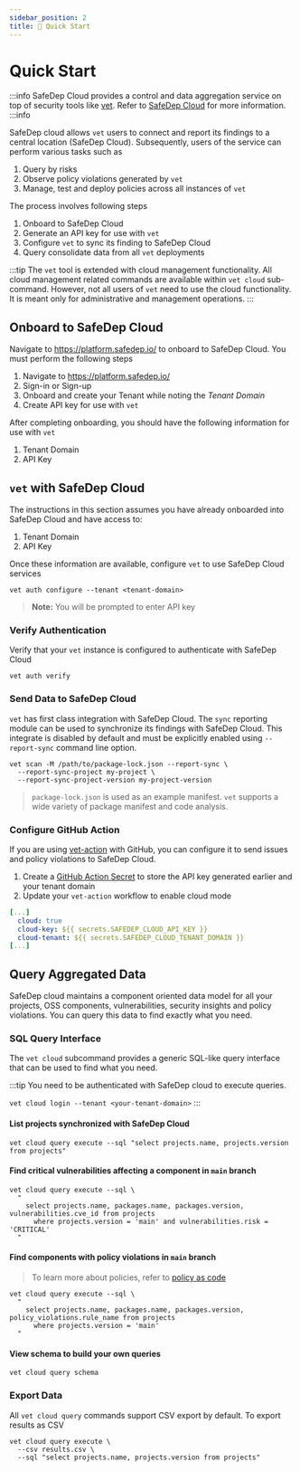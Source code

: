 ```yaml
---
sidebar_position: 2
title: 🚀 Quick Start
---
```


# Quick Start

:::info
SafeDep Cloud provides a control and data aggregation service on top of security tools like [vet](https://github.com/safedep/vet). Refer to [SafeDep Cloud](./index.md) for more information.
:::info

SafeDep cloud allows `vet` users to connect and report its findings to a central location (SafeDep Cloud). Subsequently, users of the service can perform various tasks such as

1. Query by risks
2. Observe policy violations generated by `vet`
3. Manage, test and deploy policies across all instances of `vet`

The process involves following steps

1. Onboard to SafeDep Cloud
2. Generate an API key for use with `vet`
3. Configure `vet` to sync its finding to SafeDep Cloud
4. Query consolidate data from all `vet` deployments

:::tip
The `vet` tool is extended with cloud management functionality. All cloud management related commands are available within `vet cloud` sub-command. However, not all users of `vet` need to use the cloud functionality. It is meant only for administrative and management operations.
:::

## Onboard to SafeDep Cloud

Navigate to https://platform.safedep.io/ to onboard to SafeDep Cloud. You must perform the following steps

1. Navigate to https://platform.safedep.io/
2. Sign-in or Sign-up
3. Onboard and create your Tenant while noting the *Tenant Domain*
4. Create API key for use with `vet`

After completing onboarding, you should have the following information for use with `vet`

1. Tenant Domain
2. API Key

## `vet` with SafeDep Cloud

The instructions in this section assumes you have already onboarded into SafeDep Cloud and have access to:

1. Tenant Domain
2. API Key

Once these information are available, configure `vet` to use SafeDep Cloud services

```shell
vet auth configure --tenant <tenant-domain>
```

> **Note:** You will be prompted to enter API key

### Verify Authentication

Verify that your `vet` instance is configured to authenticate with SafeDep Cloud

```shell
vet auth verify
```

### Send Data to SafeDep Cloud

`vet` has first class integration with SafeDep Cloud. The `sync` reporting module can be used to synchronize its findings with SafeDep Cloud. This integrate is disabled by default and must be explicitly enabled using `--report-sync` command line option.

```shell
vet scan -M /path/to/package-lock.json --report-sync \
  --report-sync-project my-project \
  --report-sync-project-version my-project-version
```

> `package-lock.json` is used as an example manifest. `vet` supports a wide variety of package manifest and code analysis.

### Configure GitHub Action

If you are using [vet-action](https://github.com/safedep/vet-action) with GitHub, you can configure it to send issues and policy violations to SafeDep Cloud.

1. Create a [GitHub Action Secret](https://docs.github.com/en/actions/security-for-github-actions/security-guides/using-secrets-in-github-actions) to store the API key generated earlier and your tenant domain
2. Update your `vet-action` workflow to enable cloud mode

```yaml
[...]
  cloud: true
  cloud-key: ${{ secrets.SAFEDEP_CLOUD_API_KEY }}
  cloud-tenant: ${{ secrets.SAFEDEP_CLOUD_TENANT_DOMAIN }}
[...]
```

## Query Aggregated Data

SafeDep cloud maintains a component oriented data model for all your projects, OSS components, vulnerabilities, security insights and policy violations. You can query this data to find exactly what you need.

### SQL Query Interface

The `vet cloud` subcommand provides a generic SQL-like query interface that can be used to find what you need.

:::tip
You need to be authenticated with SafeDep cloud to execute queries.

`vet cloud login --tenant <your-tenant-domain>`
:::

#### List projects synchronized with SafeDep Cloud

```shell
vet cloud query execute --sql "select projects.name, projects.version from projects"
```

#### Find critical vulnerabilities affecting a component in `main` branch

```shell
vet cloud query execute --sql \
  "
    select projects.name, packages.name, packages.version, vulnerabilities.cve_id from projects
      where projects.version = 'main' and vulnerabilities.risk = 'CRITICAL'
  "
```

#### Find components with policy violations in `main` branch

> To learn more about policies, refer to [policy as code](../advanced/policy-as-code.md)

```shell
vet cloud query execute --sql \
  "
    select projects.name, packages.name, packages.version, policy_violations.rule_name from projects
      where projects.version = 'main'
  "
```

#### View schema to build your own queries

```shell
vet cloud query schema
```

### Export Data

All `vet cloud query` commands support CSV export by default. To export results as CSV

```shell
vet cloud query execute \
  --csv results.csv \
  --sql "select projects.name, projects.version from projects"
```
